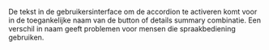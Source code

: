 <!-- @license CC0-1.0 -->

De tekst in de gebruikersinterface om de accordion te activeren komt voor in de toegankelijke naam van de button of details summary combinatie.
Een verschil in naam geeft problemen voor mensen die spraakbediening gebruiken.

